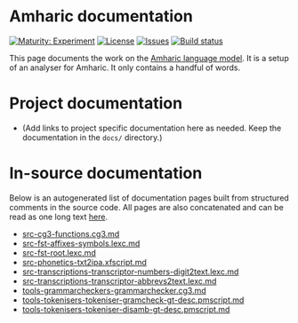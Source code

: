 # Amharic documentation

[![Maturity: Experiment](https://img.shields.io/badge/Maturity-Experiment-black.svg)](https://giellalt.github.io/MaturityClassification.html)
[![License](https://img.shields.io/github/license/giellalt/lang-amh)](https://raw.githubusercontent.com/giellalt/lang-amh/main/LICENSE)
[![Issues](https://img.shields.io/github/issues/giellalt/lang-amh)](https://github.com/giellalt/lang-amh/issues)
[![Build status](https://github.com/giellalt/lang-amh/workflows/Speller%20CI+CD/badge.svg)](https://github.com/giellalt/lang-amh/actions)

This page documents the work on the [Amharic language model](https://github.com/giellalt/lang-amh). 
It is a setup of an analyser for Amharic.
It only contains a handful of words.

# Project documentation

* (Add links to project specific documentation here as needed. Keep the documentation in the `docs/` directory.)

# In-source documentation

Below is an autogenerated list of documentation pages built from structured comments in the source code. All pages are also concatenated and can be read as one long text [here](amh.md).

* [src-cg3-functions.cg3.md](src-cg3-functions.cg3.md)
* [src-fst-affixes-symbols.lexc.md](src-fst-affixes-symbols.lexc.md)
* [src-fst-root.lexc.md](src-fst-root.lexc.md)
* [src-phonetics-txt2ipa.xfscript.md](src-phonetics-txt2ipa.xfscript.md)
* [src-transcriptions-transcriptor-numbers-digit2text.lexc.md](src-transcriptions-transcriptor-numbers-digit2text.lexc.md)
* [src-transcriptions-transcriptor-abbrevs2text.lexc.md](src-transcriptions-transcriptor-abbrevs2text.lexc.md)
* [tools-grammarcheckers-grammarchecker.cg3.md](tools-grammarcheckers-grammarchecker.cg3.md)
* [tools-tokenisers-tokeniser-gramcheck-gt-desc.pmscript.md](tools-tokenisers-tokeniser-gramcheck-gt-desc.pmscript.md)
* [tools-tokenisers-tokeniser-disamb-gt-desc.pmscript.md](tools-tokenisers-tokeniser-disamb-gt-desc.pmscript.md)
